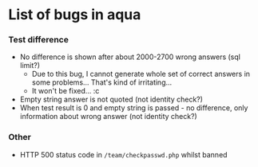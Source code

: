 # List of bugs in aqua

### Test difference
 - No difference is shown after about 2000-2700 wrong answers (sql limit?)
   - Due to this bug, I cannot generate whole set of correct answers in some problems... That's kind of irritating...
   - It won't be fixed... :c
 - Empty string answer is not quoted (not identity check?)
 - When test result is 0 and empty string is passed - no difference, only information about wrong answer (not identity check?)

### Other
 - HTTP 500 status code in `/team/checkpasswd.php` whilst banned
